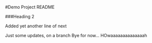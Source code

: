#Demo Project README

###Heading 2

Added yet another line of next

Just some updates, on a branch
Bye for now...
HOwaaaaaaaaaaaaaah
